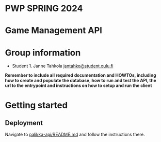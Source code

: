 # PWP SPRING 2024
# Game Management API
# Group information
* Student 1. Janne Tahkola jantahko@student.oulu.fi

__Remember to include all required documentation and HOWTOs, including how to create and populate the database, how to run and test the API, the url to the entrypoint and instructions on how to setup and run the client__

# Getting started

## Deployment

Navigate to [palikka-api/README.md](./palikka-api/README.md) and follow the instructions there.
